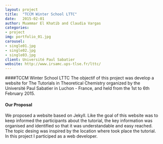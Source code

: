 ```yaml
---
layout: project
title:  "TCCM Winter School LTTC"
date:   2015-02-01
author: Muammar El Khatib and Claudia Vargas
categories:
- project
img: portfolio_01.jpg
carousel:
- single01.jpg
- single02.jpg
- single03.jpg
client: Université Paul Sabatier
website: http://www.irsamc.ups-tlse.fr/lttc/
---
```

####TCCM Winter School LTTC
The objectif of this project was develop a website for The Tutorials in Theoretical Chemistry organized by the Université Paul Sabatier in Luchon - France, and held from the 1st to 6th February 2015.

#### Our Proposal
We proposed a website based on Jekyll. Like the goal of this website was to keep informed the participants about the tutorial, the key information was organised and identified so that it was understandable and easy reached. The topic desing was inspired by the location where took place the tutorial. In this project I participed as a web developer.